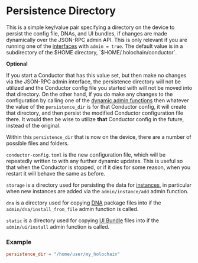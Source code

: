 # Persistence Directory

This is a simple key/value pair specifying a directory on the device to persist the config file, DNAs, and UI bundles, if changes are made dynamically over the JSON-RPC admin API. This is only relevant if you are running one of the [interfaces](./conductor_interfaces.md) with `admin = true`. The default value is in a subdirectory of the $HOME directory, `$HOME/.holochain/conductor`.

**Optional**

If you start a Conductor that has this value set, but then make no changes via the JSON-RPC admin interface, the persistence directory will not be utilized and the Conductor config file you started with will not be moved into that directory. On the other hand, if you do make any changes to the configuration by calling one of the [dynamic admin functions](./conductor_admin.md) then whatever the value of the `persistence_dir` is for that Conductor config, it will create that directory, and then persist the modified Conductor configuration file there. It would then be wise to utilize **that** Conductor config in the future, instead of the original.

Within this `persistence_dir` that is now on the device, there are a number of possible files and folders.

`conductor-config.toml` is the new configuration file, which will be repeatedly written to with any further dynamic updates. This is useful so that when the Conductor is stopped, or if it dies for some reason, when you restart it will behave the same as before.

`storage` is a directory used for persisting the data for [instances](./conductor_instances.md), in particular when new instances are added via the `admin/instance/add` admin function.

`dna` is a directory used for copying [DNA](./conductor_dnas.md) package files into if the `admin/dna/install_from_file` admin function is called.

`static` is a directory used for copying [UI Bundle](./conductor_ui_bundles.md) files into if the `admin/ui/install` admin function is called.

### Example
```toml
persistence_dir = "/home/user/my_holochain"
```


